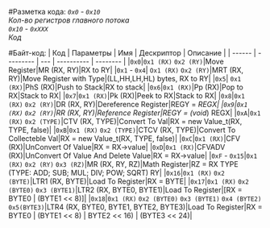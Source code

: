 #Разметка кода:
*`0x0` - `0x10`<br>
Кол-во регистров главного потока<br>
`0x10` - `0xXXX`<br>
Код*

#Байт-код:
| Код    | Параметры | Имя | Дескриптор | Описание |
| ------ | --------- | --- | ---------- | -------- |
|`0x0`|`0x1 (RX)` `0x2 (RY)`|Move Register|MR (RX, RY)|RX to RY|
|`0x1` - `0x4`| `Ox1 (RX)` `Ox2 (RY)`|MRT (RX, RY)|Move Register with Type|(LL,HH,LH,HL) bytes, RX to RY|
|`0x5`| `0x1 (RX)`|PhS (RX)|Push to Stack|RX to stack|
|`0x6`|`0x1 (RX)`|Pp (RX)|Pop to RX|Stack to RX|
|`0x7`|`0x1 (RX)`|Pk (RX)|Peek to RX|Stack to RX|
|`0x8`|`0x1 (RX)` `0x2 (RY)`|DR (RX, RY)|Dereference Register|REGY = *REGX|
|`0x9`|`0x1 (RX)` `0x2 (RY)`|RR (RX, RY)|Reference Register|REGY = (void*) REGX|
|`0xA`|`0x1 (RX)` `0x2 (TYPE)`|CTV (RX, TYPE)|Convert To Val|RX = new Value_t(RX, TYPE, false)|
|`0xB`|`0x1 (RX)` `0x2 (TYPE)`|CTCV (RX, TYPE)|Convert To Collecteble Val|RX = new Value_t(RX, TYPE, false)|
|`0xC`|`0x1 (RX)`|CFV (RX)|UnConvert Of Value|RX = RX->value|
|`0xD`|`0x1 (RX)`|CFVADV (RX)|UnConvert Of Value And Delete Value|RX = RX->value|
|`0xF` - `0x15`|`0x1 (RX)` `0x2 (RY)` `0x3 (RZ)`|MR (RX, RY, RZ)|Math Register|RZ = RX TYPE (TYPE: ADD; SUB; MUL; DIV; POW; SQRT) RY|
|`0x16`|`0x1 (RX)` `0x2 (BYTE)`|LTR1 (RX, BYTE)|Load To Register|RX = BYTE|
|`0x17`|`0x1 (RX)` `0x2 (BYTE0)` `0x3 (BYTE1)`|LTR2 (RX, BYTE0, BYTE1)|Load To Register|[RX = BYTE0 | (BYTE1 << 8)]|
|`0x18`|`0x1 (RX)` `0x2 (BYTE0)` `0x3 (BYTE1)` `0x4 (BYTE2)` `0x5(BYTE3)`|LTR4 (RX, BYTE0, BYTE1, BYTE2, BYTE3)|Load To Register|RX = BYTE0 &#124; (BYTE1 << 8) &#124; BYTE2 << 16) &#124; (BYTE3 << 24)|